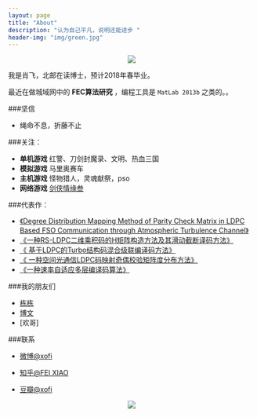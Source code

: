 ```yaml
---
layout: page
title: "About"
description: "认为自己平凡，说明还能进步 "
header-img: "img/green.jpg"
---
```



<center>
    <p><img src="https://encrypted-tbn0.gstatic.com/images?q=tbn:ANd9GcRYMN9iFf0yp2I9qMVyh494pBDHE33ih29PKfmCgxwFg9NT5ONW" align="center"></p>
</center>

我是肖飞，北邮在读博士，预计2018年春毕业。

最近在做城域网中的 **FEC算法研究** ，编程工具是 <code>MatLab 2013b</code>  之类的。。


###坚信


- 绳命不息，折藤不止


###关注：


- **单机游戏** 红警、刀剑封魔录、文明、热血三国
- **模拟游戏** 马里奥赛车
- **主机游戏** 怪物猎人，灵魂献祭，pso
- **网络游戏** [剑侠情缘叁](http://jx3.xoyo.com)



###代表作：

- [《Degree Distribution Mapping Method of Parity Check Matrix in LDPC Based FSO Communication through Atmospheric Turbulence Channel》](http://ieeexplore.ieee.org/xpls/abs_all.jsp?arnumber=6987132)
- [《一种RS-LDPC二维乘积码的H矩阵构造方法及其滑动截断译码方法》](http://www.soopat.com/Patent/201510278426)
- [《 基于LDPC的Turbo结构码混合级联编译码方法》](http://www.soopat.com/Patent/201510633385)
- [《 一种空间光通信LDPC码映射奇偶校验矩阵度分布方法》](http://www.soopat.com/Patent/201510633417)
- [《一种速率自适应多层编译码算法》](http://www.patentsino.com)

###我的朋友们

- [栋栋](http://weibo.com/u/1970294951)
- [博文](http://weibo.com/u/1829604751)
- [欢哥]

###联系

- [微博@xofi](http://weibo.com/xofi)

- [知乎@FEI XIAO](http://www.zhihu.com/people/fei-xiao-82)

- [豆瓣@xofi](http://www.douban.com/people/xofi/)



<center>
    <p><img src="http://i173.photobucket.com/albums/w63/cnfeat/2015-08-29-2_zpsqj7po8eo.png" align="center"></p>
</center>






